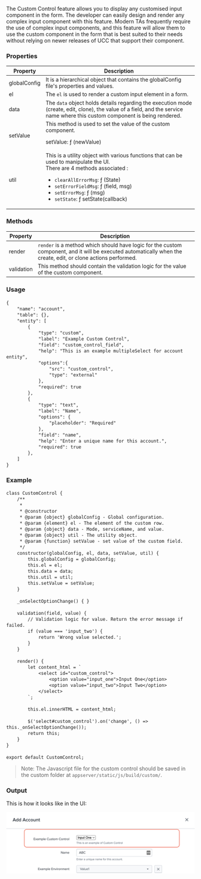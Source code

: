 The Custom Control feature allows you to display any customised input component in the form. The developer can easily design and render any complex input component with this feature. Modern TAs frequently require the use of complex input components, and this feature will allow them to use the custom component in the form that is best suited to their needs without relying on newer releases of UCC that support their component.

### Properties

| Property          | Description |
| ----------------- | ----------- |
| globalConfig       | It is a hierarchical object that contains the globalConfig file's properties and values. |
| el                | The `el` is used to render a custom input element in a form. |
| data              | The `data` object holds details regarding the execution mode (create, edit, clone), the value of a field, and the service name where this custom component is being rendered. |
| setValue          | This method is used to set the value of the custom component. <p>setValue: ƒ (newValue)</p> |
| util              | This is a utility object with various functions that can be used to manipulate the UI. <br>There are 4 methods associated : <ul><li>`clearAllErrorMsg`: ƒ (State)</li><li>`setErrorFieldMsg`: ƒ (field, msg)</li><li>`setErrorMsg`: ƒ (msg)</li><li>`setState`: ƒ setState(callback)</li></ul> |

### Methods

| Property          | Description |
| ----------------- | ----------- |
| render            | `render` is a method which should have logic for the custom component, and it will be executed automatically when the create, edit, or clone actions performed. |
| validation        | This method should contain the validation logic for the value of the custom component. |

### Usage
```
{
    "name": "account",
    "table": {},
    "entity": [
        {
            "type": "custom",
            "label": "Example Custom Control",
            "field": "custom_control_field",
            "help": "This is an example multipleSelect for account entity",
            "options":{
                "src": "custom_control",
                "type": "external"
            },
            "required": true
        },
        {
            "type": "text",
            "label": "Name",
            "options": {
                "placeholder": "Required"
            },
            "field": "name",
            "help": "Enter a unique name for this account.",
            "required": true
        },
    ]
}
```

### Example

```
class CustomControl {
    /**
     *
     * @constructor
     * @param {object} globalConfig - Global configuration.
     * @param {element} el - The element of the custom row.
     * @param {object} data - Mode, serviceName, and value.
     * @param {object} util - The utility object.
     * @param {function} setValue - set value of the custom field.
     */
    constructor(globalConfig, el, data, setValue, util) {
        this.globalConfig = globalConfig;
        this.el = el;
        this.data = data;
        this.util = util;
        this.setValue = setValue;
    }

    _onSelectOptionChange() { }

    validation(field, value) {
        // Validation logic for value. Return the error message if failed.
        if (value === 'input_two') {
            return 'Wrong value selected.';
        }
    }

    render() {
        let content_html = `
            <select id="custom_control">
                <option value="input_one">Input One</option>
                <option value="input_two">Input Two</option>
            </select>
        `;

        this.el.innerHTML = content_html;

        $('select#custom_control').on('change', () => this._onSelectOptionChange());
        return this;
    }
}

export default CustomControl;
```

> Note: The Javascript file for the custom control should be saved in the custom folder at `appserver/static/js/build/custom/`.

### Output

This is how it looks like in the UI:

![image](../images/custom_ui_extensions/Custom_Control_Output.png)
